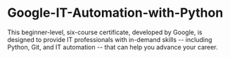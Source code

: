 # Google-IT-Automation-with-Python
This beginner-level, six-course certificate, developed by Google, is designed to provide IT professionals with in-demand skills -- including Python, Git, and IT automation -- that can help you advance your career.
